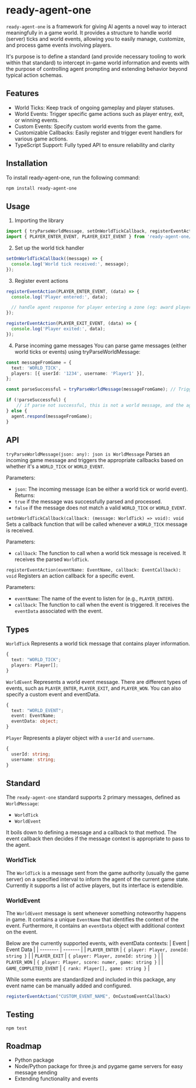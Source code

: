 # ready-agent-one

`ready-agent-one` is a framework for giving AI agents a novel way to interact meaningfully in a game world. It provides a structure to handle world (server) ticks and world events, allowing you to easily manage, customize, and process game events involving players.

It's purpose is to define a standard (and provide necessary tooling to work within that standard) to intercept in-game world information and events with the purpose of controlling agent prompting and extending behavior beyond typical action schemas.

## Features
- World Ticks: Keep track of ongoing gameplay and player statuses.
- World Events: Trigger specific game actions such as player entry, exit, or winning events.
- Custom Events: Specify custom world events from the game.
- Customizable Callbacks: Easily register and trigger event handlers for various game actions.
- TypeScript Support: Fully typed API to ensure reliability and clarity

## Installation
To install ready-agent-one, run the following command:
```bash
npm install ready-agent-one
```

## Usage
1. Importing the library
```ts
import { tryParseWorldMessage, setOnWorldTickCallback, registerEventAction } from 'ready-agent-one';
import { PLAYER_ENTER_EVENT, PLAYER_EXIT_EVENT } from 'ready-agent-one/dist/types/sharedTypes';
```

2. Set up the world tick handler
```ts
setOnWorldTickCallback((message) => {
  console.log('World tick received:', message);
});
```

3. Register event actions
```ts
registerEventAction(PLAYER_ENTER_EVENT, (data) => {
  console.log('Player entered:', data);

  // handle agent response for player entering a zone (eg: award player with an NFT or a Superfluid stream)
});

registerEventAction(PLAYER_EXIT_EVENT, (data) => {
  console.log('Player exited:', data);
});
```

4. Parse incoming game messages
You can parse game messages (either world ticks or events) using tryParseWorldMessage:
```ts
const messageFromGame = {
  text: 'WORLD_TICK',
  players: [{ userId: '1234', username: 'Player1' }],
};

const parseSuccessful = tryParseWorldMessage(messageFromGame); // Triggers onWorldTick callback

if (!parseSuccessful) {
    // if parse not successful, this is not a world message, and the agent can reply as they please
} else {
  agent.respond(messageFromGame);
}
```

## API
`tryParseWorldMessage(json: any): json is WorldMessage`
Parses an incoming game message and triggers the appropriate callbacks based on whether it's a `WORLD_TICK` or `WORLD_EVENT`.

Parameters:
- `json`: The incoming message (can be either a world tick or world event).
Returns:
- `true` if the message was successfully parsed and processed.
- `false` if the message does not match a valid `WORLD_TICK` or `WORLD_EVENT`.


`setOnWorldTickCallback(callback: (message: WorldTick) => void): void`
Sets a callback function that will be called whenever a `WORLD_TICK` message is received.

Parameters:
- `callback`: The function to call when a world tick message is received. It receives the parsed `WorldTick`.


`registerEventAction(eventName: EventName, callback: EventCallback): void`
Registers an action callback for a specific event.

Parameters:
- `eventName`: The name of the event to listen for (e.g., `PLAYER_ENTER`).
- `callback`: The function to call when the event is triggered. It receives the `eventData` associated with the event.

## Types
`WorldTick`
Represents a world tick message that contains player information.

```ts
{
  text: "WORLD_TICK";
  players: Player[];
}
```


`WorldEvent`
Represents a world event message. There are different types of events, such as `PLAYER_ENTER`, `PLAYER_EXIT`, and `PLAYER_WON`.  You can also specify a custom event and eventData.

```ts
{
  text: "WORLD_EVENT";
  event: EventName;
  eventData: object;
}
```


`Player`
Represents a player object with a `userId` and `username`.

```ts
{
  userId: string;
  username: string;
}
```

## Standard
The `ready-agent-one` standard supports 2 primary messages, defined as `WorldMessage`:
- `WorldTick`
- `WorldEvent`

It boils down to defining a message and a callback to that method.  The event callback then decides if the message context is appropriate to pass to the agent.

### WorldTick
The `WorldTick` is a message sent from the game authority (usually the game server) on a specified interval to inform the agent of the current game state.  Currently it supports a list of active players, but its interface is extendible.

### WorldEvent
The `WorldEvent` message is sent whenever something noteworthy happens in game.  It contains a unique `EventName` that identifies the context of the event.  Furthermore, it contains an `eventData` object with additional context on the event.

Below are the currently supported events, with eventData contexts:
| Event    | Event Data |
| -------- | ------- |
| `PLAYER_ENTER`  |   `{ player: Player, zoneId: string }`  |
| `PLAYER_EXIT` | `{ player: Player, zoneId: string }`     |
| `PLAYER_WON`    | `{ player: Player, score: numer, game: string }`    |
| `GAME_COMPLETED_EVENT`    | `{ rank: Player[], game: string }`    |

While some events are standardized and included in this package, any event name can be manually added and configured.

```ts
registerEventAction("CUSTOM_EVENT_NAME", OnCustomEventCallback)
```

## Testing
`npm test`

## Roadmap
- Python package
- Node/Python package for three.js and pygame game servers for easy message sending
- Extending functionality and events